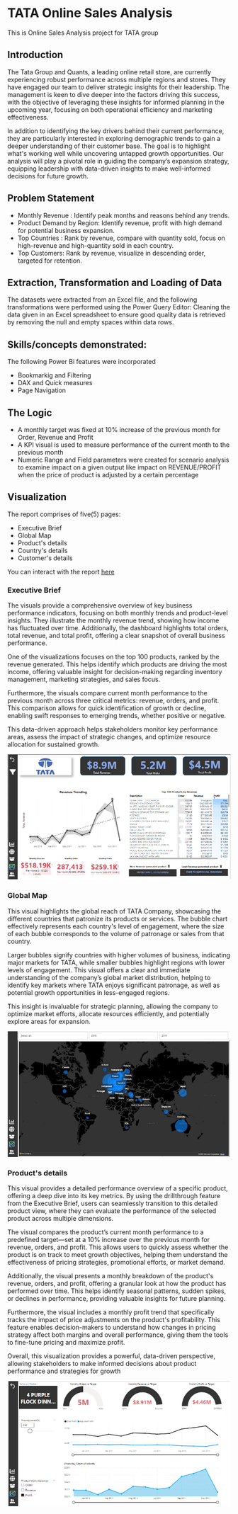 # TATA Online Sales Analysis
This is Online Sales Analysis project for TATA group
## Introduction
The Tata Group and Quants, a leading online retail store, are currently experiencing robust performance across multiple regions and stores. They have engaged our team to deliver strategic insights for their leadership. The management is keen to dive deeper into the factors driving this success, with the objective of leveraging these insights for informed planning in the upcoming year, focusing on both operational efficiency and marketing effectiveness.

In addition to identifying the key drivers behind their current performance, they are particularly interested in exploring demographic trends to gain a deeper understanding of their customer base. The goal is to highlight what's working well while uncovering untapped growth opportunities. Our analysis will play a pivotal role in guiding the company’s expansion strategy, equipping leadership with data-driven insights to make well-informed decisions for future growth.

## Problem Statement
- Monthly Revenue : Identify peak months and reasons behind any trends.
- Product Demand by Region: Identify revenue, profit  with high demand for potential business expansion.
- Top Countries : Rank by revenue, compare with quantity sold, focus on high-revenue and high-quantity sold in each country.
- Top Customers: Rank by revenue, visualize in descending order, targeted for retention.

## Extraction, Transformation and Loading of Data
The datasets were extracted from an Excel file, and the following transformations were performed using the Power Query Editor:
Cleaning the data given in an Excel spreadsheet to ensure good quality data is retrieved by removing the null and empty spaces within data rows.
## Skills/concepts demonstrated:
The following Power Bi features were incorporated
-  Bookmarkig and Filtering
-  DAX and Quick measures
-  Page Navigation
## The Logic
- A monthly target was fixed at 10% increase of the previous month for Order, Revenue and Profit
- A KPI visual is used to measure performance of the current month to the previous month
- Numeric Range and Field parameters were created for scenario analysis to examine impact on a given output like impact on REVENUE/PROFIT when the price of product is adjusted by a certain percentage
## Visualization
The report comprises of five(5) pages:
- Executive Brief
- Global Map
- Product's details
- Country's details
- Customer's details

You can interact with the report [here](https://app.powerbi.com/view?r=eyJrIjoiYTcyMjgyYWQtYjA0Mi00Y2EwLTlkN2EtYjUyY2Q1YjAzMDdiIiwidCI6ImYzMzNmMDE4LWE3OTYtNGQ5Yy1iNmM4LThmY2RmYzAyNzEwYiJ9)

### Executive Brief
The visuals provide a comprehensive overview of key business performance indicators, focusing on both monthly trends and product-level insights. They illustrate the monthly revenue trend, showing how income has fluctuated over time. Additionally, the dashboard highlights total orders, total revenue, and total profit, offering a clear snapshot of overall business performance.

One of the visualizations focuses on the top 100 products, ranked by the revenue generated. This helps identify which products are driving the most income, offering valuable insight for decision-making regarding inventory management, marketing strategies, and sales focus.

Furthermore, the visuals compare current month performance to the previous month across three critical metrics: revenue, orders, and profit. This comparison allows for quick identification of growth or decline, enabling swift responses to emerging trends, whether positive or negative.

This data-driven approach helps stakeholders monitor key performance areas, assess the impact of strategic changes, and optimize resource allocation for sustained growth.

![](Executive_overview.png)

### Global Map
This visual highlights the global reach of TATA Company, showcasing the different countries that patronize its products or services. The bubble chart effectively represents each country's level of engagement, where the size of each bubble corresponds to the volume of patronage or sales from that country.

Larger bubbles signify countries with higher volumes of business, indicating major markets for TATA, while smaller bubbles highlight regions with lower levels of engagement. This visual offers a clear and immediate understanding of the company’s global market distribution, helping to identify key markets where TATA enjoys significant patronage, as well as potential growth opportunities in less-engaged regions.

This insight is invaluable for strategic planning, allowing the company to optimize market efforts, allocate resources efficiently, and potentially explore areas for expansion.

![](global_view.png)

### Product's details
This visual provides a detailed performance overview of a specific product, offering a deep dive into its key metrics. By using the drillthrough feature from the Executive Brief, users can seamlessly transition to this detailed product view, where they can evaluate the performance of the selected product across multiple dimensions.

The visual compares the product’s current month performance to a predefined target—set at a 10% increase over the previous month for revenue, orders, and profit. This allows users to quickly assess whether the product is on track to meet growth objectives, helping them understand the effectiveness of pricing strategies, promotional efforts, or market demand.

Additionally, the visual presents a monthly breakdown of the product's revenue, orders, and profit, offering a granular look at how the product has performed over time. This helps identify seasonal patterns, sudden spikes, or declines in performance, providing valuable insights for future planning.

Furthermore, the visual includes a monthly profit trend that specifically tracks the impact of price adjustments on the product's profitability. This feature enables decision-makers to understand how changes in pricing strategy affect both margins and overall performance, giving them the tools to fine-tune pricing and maximize profit.

Overall, this visualization provides a powerful, data-driven perspective, allowing stakeholders to make informed decisions about product performance and strategies for growth

![](product_view.png)
